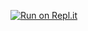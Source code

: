 [![Run on Repl.it](https://replit.com/badge/github/burner420replit/VerseHelper)](https://replit.com/new/github/burner420replit/VerseHelper)
